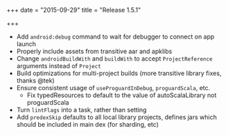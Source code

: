+++
date = "2015-09-29"
title = "Release 1.5.1"

+++


* Add `android:debug` command to wait for debugger to connect on app launch
* Properly include assets from transitive aar and apklibs
* Change `androidBuildWith` and `buildWith` to accept `ProjectReference` arguments instead of `Project`
* Build optimizations for multi-project builds (more transitive library fixes, thanks @tek)
* Ensure consistent usage of `useProguardInDebug`, `proguardScala`, etc.
  * Fix typedResources to default to the value of autoScalaLibrary not proguardScala
* Turn `lintFlags` into a task, rather than setting
* Add `predexSkip` defaults to all local library projects, defines jars which should be included in main dex (for sharding, etc)
